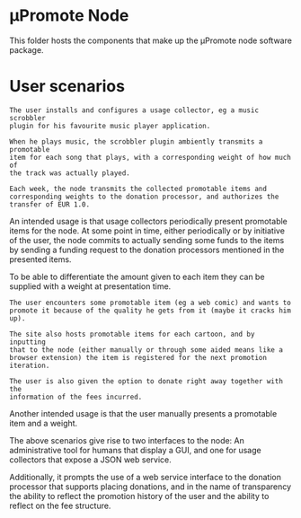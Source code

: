 μPromote Node
=============

This folder hosts the components that make up the μPromote node software
package.

User scenarios
==============

    The user installs and configures a usage collector, eg a music scrobbler
    plugin for his favourite music player application.

    When he plays music, the scrobbler plugin ambiently transmits a promotable
    item for each song that plays, with a corresponding weight of how much of
    the track was actually played.

    Each week, the node transmits the collected promotable items and
    corresponding weights to the donation processor, and authorizes the
    transfer of EUR 1.0.

An intended usage is that usage collectors periodically present promotable
items for the node. At some point in time, either periodically or by initiative
of the user, the node commits to actually sending some funds to the items by
sending a funding request to the donation processors mentioned in the presented
items.

To be able to differentiate the amount given to each item they can be supplied
with a weight at presentation time.

    The user encounters some promotable item (eg a web comic) and wants to
    promote it because of the quality he gets from it (maybe it cracks him up).

    The site also hosts promotable items for each cartoon, and by inputting
    that to the node (either manually or through some aided means like a
    browser extension) the item is registered for the next promotion iteration.

    The user is also given the option to donate right away together with the
    information of the fees incurred.

Another intended usage is that the user manually presents a promotable item and
a weight.

The above scenarios give rise to two interfaces to the node: An administrative
tool for humans that display a GUI, and one for usage collectors that expose a
JSON web service.

Additionally, it prompts the use of a web service interface to the donation
processor that supports placing donations, and in the name of transparency the
ability to reflect the promotion history of the user and the ability to reflect
on the fee structure.
